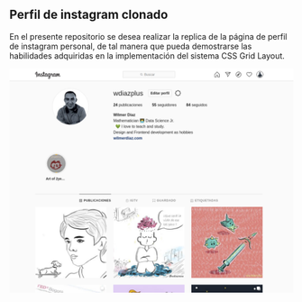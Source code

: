 ## Perfil de instagram clonado


En el presente repositorio se desea realizar la replica de la página de perfil de instagram personal, de tal manera que pueda demostrarse las habilidades adquiridas en la implementación del sistema CSS Grid Layout. 

![Prototipo](https://github.com/wdiazplus/instagram_clone/blob/master/img/prototipo.png)
